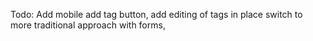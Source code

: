 ﻿Todo:
Add mobile add tag button,
add editing of tags in place 
switch to more traditional approach with forms, 